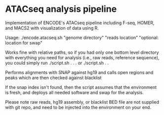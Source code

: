 # ATACseq analysis pipeline

Implementation of ENCODE's ATACseq pipeline including F-seq, HOMER, and MACS2 with visualization of data using R.

Usage: ./encode.atacseq.sh "genome directory" "reads location" "optional: location for swap"

Works fine with relative paths, so if you had only one bottom level directory with everything you need for analysis (i.e., raw reads, reference sequence), you could simply run ./script.sh . . . or ./script.sh . .

Performs alignments with SNAP against hg19 and calls open regions and peaks which are then checked against blacklist

If the snap index isn't found, then the script assumes that the environment is fresh, and deploys all needed software and swap for the analysis.

Please note raw reads, hg19 assembly, or blacklist BED file are not supplied with git repo, and need to be injected into the environment on your end.
